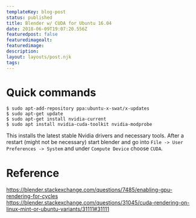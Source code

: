 ```yaml
---
templateKey: blog-post
status: published
title: Blender w/ CUDA for Ubuntu 16.04
date: 2018-06-09T19:07:20.556Z
featuredpost: false
featuredimagealt:
featuredimage: 
description:
layout: layouts/post.njk
tags:
---
```

# Quick commands

```
$ sudo apt-add-repository ppa:ubuntu-x-swat/x-updates
$ sudo apt-get update
$ sudo apt-get install nvidia-current
$ sudo apt install nvidia-cuda-toolkit nvidia-modprobe
```
This installs the latest stable Nvidia drivers and necessary tools. After a restart (might not be necessary) start blender and go into `File -> User Preferences -> System` and under `Compute Device` choose `CUDA`.

# Reference
https://blender.stackexchange.com/questions/7485/enabling-gpu-rendering-for-cycles
https://blender.stackexchange.com/questions/31045/cuda-rendering-on-linux-mint-or-ubuntu-variants/31111#31111


